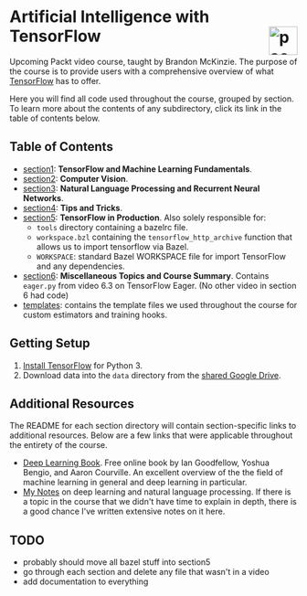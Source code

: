# Artificial Intelligence with TensorFlow <img alt="packt" src="https://i.imgur.com/ZyhGUP8.jpg" width="50" align="right">

Upcoming Packt video course, taught by Brandon McKinzie. The purpose of the course is to provide users with a comprehensive overview of what [TensorFlow](https://www.tensorflow.org) has to offer.

Here you will find all code used throughout the course, grouped by section. To learn more about the contents of any subdirectory, click its link in the table of contents below.

## Table of Contents

* [section1](https://github.com/mckinziebrandon/ai-with-tensorflow/tree/master/section1): **TensorFlow and Machine Learning Fundamentals**.
* [section2](https://github.com/mckinziebrandon/ai-with-tensorflow/tree/master/section2): **Computer Vision**.
* [section3](https://github.com/mckinziebrandon/ai-with-tensorflow/tree/master/section3): **Natural Language Processing and Recurrent Neural Networks**.
* [section4](https://github.com/mckinziebrandon/ai-with-tensorflow/tree/master/section4): **Tips and Tricks**.
* [section5](https://github.com/mckinziebrandon/ai-with-tensorflow/tree/master/section5): **TensorFlow in Production**. Also solely responsible for:
  - `tools` directory containing a bazelrc file.
  - `workspace.bzl` containing the `tensorflow_http_archive` function that allows us to import tensorflow via Bazel.
  - `WORKSPACE`: standard Bazel WORKSPACE file for import TensorFlow and any dependencies.
* [section6](https://github.com/mckinziebrandon/ai-with-tensorflow/tree/master/section6): **Miscellaneous Topics and Course Summary**. Contains `eager.py` from video 6.3 on TensorFlow Eager. (No other video in section 6 had code)
* [templates](https://github.com/mckinziebrandon/ai-with-tensorflow/tree/master/templates): contains the template files we used throughout the course for custom estimators and training hooks.

## Getting Setup

1. [Install TensorFlow](https://www.tensorflow.org/install) for Python 3.
2. Download data into the `data` directory from the [shared Google Drive](https://drive.google.com/open?id=1u-gaSVjqugT3qpA1yCXF9TWLhzUTcQKo).


## Additional Resources

The README for each section directory will contain section-specific links to additional resources.
Below are a few links that were applicable throughout the entirety of the course.

- [Deep Learning Book](http://www.deeplearningbook.org/). Free online book by Ian Goodfellow,
Yoshua Bengio, and Aaron Courville. An excellent overview of the the field of machine learning 
in general and deep learning in particular.
- [My Notes](http://mckinziebrandon.me/assets/pdf/CondensedSummaries.pdf) on deep learning and natural language processing. If there is a topic in the course that we didn't have time to explain in depth, there is a good chance I've written extensive notes on it here.

## TODO

- probably should move all bazel stuff into section5
- go through each section and delete any file that wasn't in a video
- add documentation to everything
